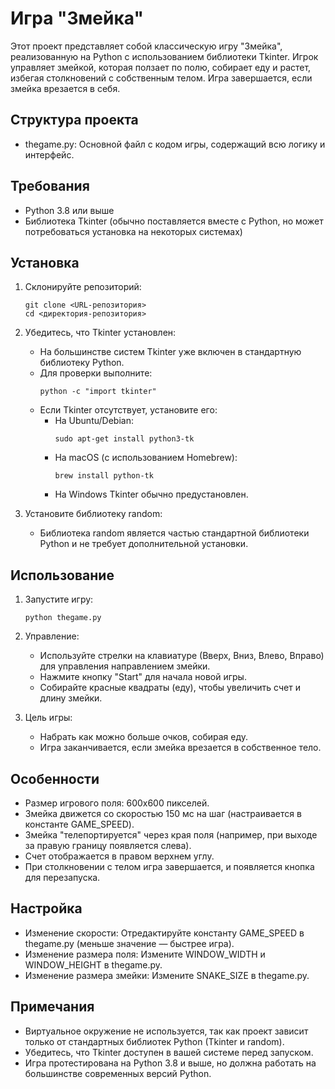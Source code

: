 # Игра "Змейка"

Этот проект представляет собой классическую игру "Змейка", реализованную на Python с использованием библиотеки Tkinter. Игрок управляет змейкой, которая ползает по полю, собирает еду и растет, избегая столкновений с собственным телом. Игра завершается, если змейка врезается в себя.

## Структура проекта

- thegame.py: Основной файл с кодом игры, содержащий всю логику и интерфейс.

## Требования

- Python 3.8 или выше
- Библиотека Tkinter (обычно поставляется вместе с Python, но может потребоваться установка на некоторых системах)

## Установка

1. Склонируйте репозиторий:
   ```
   git clone <URL-репозитория>
   cd <директория-репозитория>
   ```

2. Убедитесь, что Tkinter установлен:
   - На большинстве систем Tkinter уже включен в стандартную библиотеку Python.
   - Для проверки выполните:
     ```
     python -c "import tkinter"
     ```
   - Если Tkinter отсутствует, установите его:
     - На Ubuntu/Debian:
       ```
       sudo apt-get install python3-tk
       ```
     - На macOS (с использованием Homebrew):
       ```
       brew install python-tk
       ```
     - На Windows Tkinter обычно предустановлен.

3. Установите библиотеку random:
   - Библиотека random является частью стандартной библиотеки Python и не требует дополнительной установки.

## Использование

1. Запустите игру:
   ```
   python thegame.py
   ```

2. Управление:
   - Используйте стрелки на клавиатуре (Вверх, Вниз, Влево, Вправо) для управления направлением змейки.
   - Нажмите кнопку "Start" для начала новой игры.
   - Собирайте красные квадраты (еду), чтобы увеличить счет и длину змейки.

3. Цель игры:
   - Набрать как можно больше очков, собирая еду.
   - Игра заканчивается, если змейка врезается в собственное тело.

## Особенности

- Размер игрового поля: 600x600 пикселей.
- Змейка движется со скоростью 150 мс на шаг (настраивается в константе GAME_SPEED).
- Змейка "телепортируется" через края поля (например, при выходе за правую границу появляется слева).
- Счет отображается в правом верхнем углу.
- При столкновении с телом игра завершается, и появляется кнопка для перезапуска.

## Настройка

- Изменение скорости: Отредактируйте константу GAME_SPEED в thegame.py (меньше значение — быстрее игра).
- Изменение размера поля: Измените WINDOW_WIDTH и WINDOW_HEIGHT в thegame.py.
- Изменение размера змейки: Измените SNAKE_SIZE в thegame.py.

## Примечания

- Виртуальное окружение не используется, так как проект зависит только от стандартных библиотек Python (Tkinter и random).
- Убедитесь, что Tkinter доступен в вашей системе перед запуском.
- Игра протестирована на Python 3.8 и выше, но должна работать на большинстве современных версий Python.
